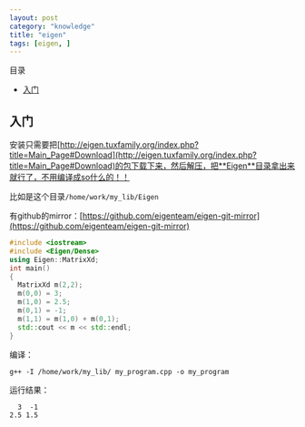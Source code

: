 ```yaml
---
layout: post
category: "knowledge"
title: "eigen"
tags: [eigen, ]
---
```


目录

<!-- TOC -->

- [入门](#%E5%85%A5%E9%97%A8)

<!-- /TOC -->

## 入门

安装只需要把[http://eigen.tuxfamily.org/index.php?title=Main_Page#Download](http://eigen.tuxfamily.org/index.php?title=Main_Page#Download)的包下载下来，然后解压，把**Eigen**目录拿出来就行了，不用编译成so什么的！！

比如是这个目录```/home/work/my_lib/Eigen```

有github的mirror：[https://github.com/eigenteam/eigen-git-mirror](https://github.com/eigenteam/eigen-git-mirror)

```c++
#include <iostream>
#include <Eigen/Dense>
using Eigen::MatrixXd;
int main()
{
  MatrixXd m(2,2);
  m(0,0) = 3;
  m(1,0) = 2.5;
  m(0,1) = -1;
  m(1,1) = m(1,0) + m(0,1);
  std::cout << m << std::endl;
}
```

编译：

```shell
g++ -I /home/work/my_lib/ my_program.cpp -o my_program
```

运行结果：

```shell
  3  -1
2.5 1.5
```

